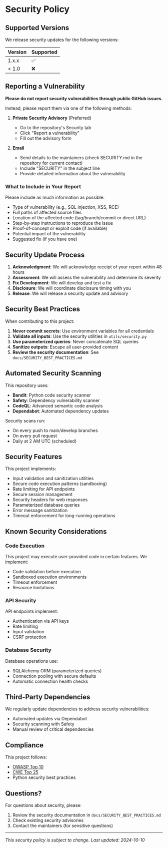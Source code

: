 # Security Policy

## Supported Versions

We release security updates for the following versions:

| Version | Supported          |
| ------- | ------------------ |
| 1.x.x   | :white_check_mark: |
| < 1.0   | :x:                |

## Reporting a Vulnerability

**Please do not report security vulnerabilities through public GitHub issues.**

Instead, please report them via one of the following methods:

1. **Private Security Advisory** (Preferred)
   - Go to the repository's Security tab
   - Click "Report a vulnerability"
   - Fill out the advisory form

2. **Email**
   - Send details to the maintainers (check SECURITY.md in the repository for current contact)
   - Include "SECURITY" in the subject line
   - Provide detailed information about the vulnerability

### What to Include in Your Report

Please include as much information as possible:

- Type of vulnerability (e.g., SQL injection, XSS, RCE)
- Full paths of affected source files
- Location of the affected code (tag/branch/commit or direct URL)
- Step-by-step instructions to reproduce the issue
- Proof-of-concept or exploit code (if available)
- Potential impact of the vulnerability
- Suggested fix (if you have one)

## Security Update Process

1. **Acknowledgment**: We will acknowledge receipt of your report within 48 hours
2. **Assessment**: We will assess the vulnerability and determine its severity
3. **Fix Development**: We will develop and test a fix
4. **Disclosure**: We will coordinate disclosure timing with you
5. **Release**: We will release a security update and advisory

## Security Best Practices

When contributing to this project:

1. **Never commit secrets**: Use environment variables for all credentials
2. **Validate all inputs**: Use the security utilities in `utils/security.py`
3. **Use parameterized queries**: Never concatenate SQL queries
4. **Sanitize outputs**: Escape all user-provided content
5. **Review the security documentation**: See `docs/SECURITY_BEST_PRACTICES.md`

## Automated Security Scanning

This repository uses:

- **Bandit**: Python code security scanner
- **Safety**: Dependency vulnerability scanner
- **CodeQL**: Advanced semantic code analysis
- **Dependabot**: Automated dependency updates

Security scans run:
- On every push to main/develop branches
- On every pull request
- Daily at 2 AM UTC (scheduled)

## Security Features

This project implements:

- Input validation and sanitization utilities
- Secure code execution patterns (sandboxing)
- Rate limiting for API endpoints
- Secure session management
- Security headers for web responses
- Parameterized database queries
- Error message sanitization
- Timeout enforcement for long-running operations

## Known Security Considerations

### Code Execution
This project may execute user-provided code in certain features. We implement:
- Code validation before execution
- Sandboxed execution environments
- Timeout enforcement
- Resource limitations

### API Security
API endpoints implement:
- Authentication via API keys
- Rate limiting
- Input validation
- CSRF protection

### Database Security
Database operations use:
- SQLAlchemy ORM (parameterized queries)
- Connection pooling with secure defaults
- Automatic connection health checks

## Third-Party Dependencies

We regularly update dependencies to address security vulnerabilities:

- Automated updates via Dependabot
- Security scanning with Safety
- Manual review of critical dependencies

## Compliance

This project follows:

- [OWASP Top 10](https://owasp.org/www-project-top-ten/)
- [CWE Top 25](https://cwe.mitre.org/top25/)
- Python security best practices

## Questions?

For questions about security, please:
1. Review the security documentation in `docs/SECURITY_BEST_PRACTICES.md`
2. Check existing security advisories
3. Contact the maintainers (for sensitive questions)

---

*This security policy is subject to change. Last updated: 2024-10-10*
